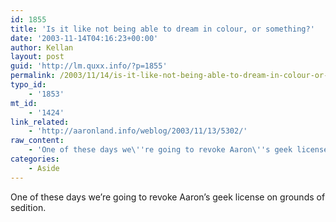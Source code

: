 ```yaml
---
id: 1855
title: 'Is it like not being able to dream in colour, or something?'
date: '2003-11-14T04:16:23+00:00'
author: Kellan
layout: post
guid: 'http://lm.quxx.info/?p=1855'
permalink: /2003/11/14/is-it-like-not-being-able-to-dream-in-colour-or-something/
typo_id:
    - '1853'
mt_id:
    - '1424'
link_related:
    - 'http://aaronland.info/weblog/2003/11/13/5302/'
raw_content:
    - 'One of these days we\''re going to revoke Aaron\''s geek license on grounds of sedition.'
categories:
    - Aside
---
```


One of these days we’re going to revoke Aaron’s geek license on grounds of sedition.